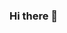 ### Hi there 👋

<!--
**olesia-bliznuk/olesia-bliznuk** is a ✨ _special_ ✨ repository because its `README.md` (this file) appears on your GitHub profile.

Here are some ideas to get you started:

- 🔭 I’m currently working on ...
- 🌱 I’m currently learning ...
- 👯 I’m looking to collaborate on ...
- 🤔 I’m looking for help with ...
- 💬 Ask me about ...
- 📫 How to reach me: ...
- 😄 Pronouns: ...
- ⚡ Fun fact: ...


[![codeWars]
(https://www.codewars.com/users/rsschool_51052cdce5b958c8/badges/micro)(https://www.codewars.com/users/rsschool_51052cdce5b958c8/badges)
]

